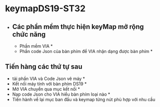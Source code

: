 # keymapDS19-ST32
* ## Các phần mềm thực hiện keyMap mở rộng chức năng
  * Phần mềm VIA *
  * Phần code Json của bàn phím để VIA nhận dạng được bàn phím *
## Tiến hàng các thứ tự sau
* tải phần VIA và Code Json vê máy *
* Kết nối máy tính với bàn phím DS19 *
* Mở VIA chuyển qua mục kết nối *
* Nạp code Json cho VIA hiểu bàn phím loại nào *
* Tiến hành về lại mục ban đầu và keymap từng nút phù hợp với nhu cầu
